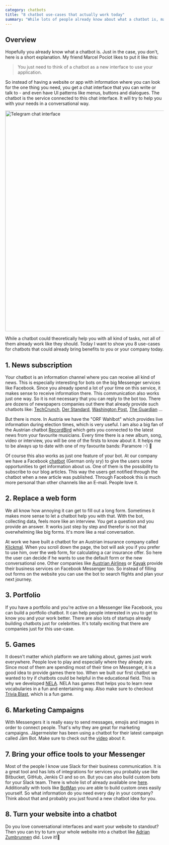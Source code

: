```yaml
---
category: chatbots
title: "8 chatbot use-cases that actually work today"
summary: "While lots of people already know about what a chatbot is, many still have problems to think of use-cases for it. This is something I want to change today."
---
```


## Overview

Hopefully you already know what a chatbot is. Just in the case, you don't, here is a short explanation. My friend Marcel Pociot likes to put it like this:

<blockquote>You just need to think of a chatbot as a new interface to use your application.</blockquote>

So instead of having a website or app with information where you can look for the one thing you need, you get a chat interface that you can write or talk to - and even have UI patterns like menus, buttons and dialogues. The chatbot is the service connected to this chat interface. It will try to help you with your needs in a conversational way.

<img class="blogimage"  alt="Telegram chat interface" src="/images/blog/telegram_hello.png" width="700" />

While a chatbot could theoretically help you with all kind of tasks, not all of them already work like they should. Today I want to show you 8 use-cases for chatbots that could already bring benefits to you or your company today.

## 1. News subscription

Your chatbot is an information channel where you can receive all kind of news. This is especially interesting for bots on the big Messenger services like Facebook. Since you already spend a lot of your time on this service, it makes sense to receive information there. This communication also works just one way. So it is not necessary that you can reply to the bot too. There are dozens of newspapers companies out there that already provide such chatbots like: [TechCrunch](https://www.messenger.com/t/8062627951), [Der Standard](https://www.messenger.com/t/122737471962), [Washington Post](https://www.messenger.com/t/15225899564), [The Guardian](https://www.messenger.com/t/10513336322) ...

But there is more. In Austria we have the "ORF Wahlbot" which provides live information during election times, which is very useful. I am also a big fan of the Austrian chatbot [RecordBird](https://www.messenger.com/t/RecordBird) which gets you connected to the latest news from your favourite musicians. Every time there is a new album, song, video or interview, you will be one of the firsts to know about it. It helps me to be always up to date with one of my favourite bands: Paramore :-) 🤘

Of course this also works as just one feature of your bot. At our company we have a Facebook [chatbot](https://www.messenger.com/t/liechteneckers) (German only sry) to give the users some opportunities to get information about us. One of them is the possibility to subscribe to our blog articles. This way the users get notified through the chatbot when a new article was published. Through Facebook this is much more personal than other channels like an E-mail. People love it.

## 2. Replace a web form

We all know how annoying it can get to fill out a long form. Sometimes it makes more sense to let a chatbot help you with that.
With the bot, collecting data, feels more like an interview. You get a question and you provide an answer. It works just step by step and therefor is not that overwhelming like big forms. It's more like a real conversation.

At work we have built a chatbot for an Austrian insurance company called [Klickmal](https://www.klickmal.at/mobilitaet/kfz-versicherung.html). When you scroll down the page, the bot will ask you if you prefer to use him, over the web form, for calculating a car insurance offer. So here the user can decide if he wants to use the default form or the new conversational one. Other companies like [Austrian Airlines](https://www.messenger.com/t/336760059841) or [Kayak](https://www.messenger.com/t/90811893045/) provide their business services on Facebook Messenger too. So instead of filling out forms on the website you can use the bot to search flights and plan your next journey.

## 3. Portfolio

If you have a portfolio and you're active on a Messenger like Facebook, you can build a portfolio chatbot. It can help people interested in you to get to know you and your work better. There are also lots of startups already building chatbots just for celebrities. It's totally exciting that there are companies just for this use-case.

## 5. Games

It doesn't matter which platform we are talking about, games just work everywhere. People love to play and especially where they already  are. Since most of them are spending most of their time on Messenger, it is a good idea to provide games there too. When we built our first chatbot we wanted to try if chatbots could be helpful in the educational field. This is why we developed [NELA](https://www.messenger.com/t/nelabot). NELA has games that helps you to learn new vocabularies in a fun and entertaining way. Also make sure to checkout [Trivia Blast](https://www.messenger.com/t/triviablast1), which is a fun game.

## 6. Marketing Campaigns

With Messengers it is really easy to send messages, emojis and images in order to connect people. That's why they are great for marketing campaigns. Jägermeister has been using a chatbot for their latest campaign called Jäm Bot. Make sure to check out the [video](https://www.la-red.de/en/work/j%C3%A4germeister/j%C3%A4m-bot-chatvertising/) about it.

## 7. Bring your office tools to your Messenger

Most of the people I know use Slack for their business communication. It is a great tool and has lots of integrations for services you probably use like Bitbucket, GitHub, Jenkis CI and so on. But you can also build custom bots for your Slack team. There is whole list of already available one [here](https://crbotgarage.slack.com/apps/category/At0MQP5BEF-bots). Additionally with tools like [BotMan](https://botman.io/) you are able to build custom ones easily yourself. So what information do you need every day in your company? Think about that and probably you just found a new chatbot idea for you.

## 8. Turn your website into a chatbot

Do you love conversational interfaces and want your website to standout? Then you can try to turn your whole website into a chatbot like [Adrian Zumbrunnen](https://azumbrunnen.me/) did. Love it!🤘
